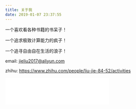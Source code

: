 ```yaml
---
title: 关于我
date: 2019-01-07 23:37:55
---
```


一个喜欢看各种书籍的书呆子！

一个追求极致计算能力的疯子！

一个追寻自由自在生活的浪子！

email: jieliu2017@aliyun.com

zhihu: https://www.zhihu.com/people/liu-jie-84-52/activities

<iframe frameborder="no" border="0" marginwidth="0" marginheight="0" width=330 height=86 src="//music.163.com/outchain/player?type=2&id=38592976&auto=1&height=66"></iframe>

